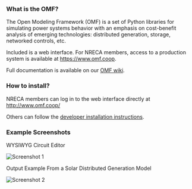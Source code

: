 ### What is the OMF?

The Open Modeling Framework (OMF) is a set of Python libraries for simulating power systems behavior with an emphasis on cost-benefit analysis of emerging technologies: distributed generation, storage, networked controls, etc.

Included is a web interface. For NRECA members, access to a production system is available at https://www.omf.coop.

Full documentation is available on our [OMF wiki](https://github.com/dpinney/omf/wiki).

### How to install?

NRECA members can log in to the web interface directly at http://www.omf.coop/

Others can follow the [developer installation instructions](https://github.com/dpinney/omf/wiki/Dev-~-Installation-Instructions).

### Example Screenshots

WYSIWYG Circuit Editor

![Screenshot 1](https://raw.githubusercontent.com/wiki/dpinney/omf/images/screenshot1.jpg)

Output Example From a Solar Distributed Generation Model

![Screenshot 2](https://raw.githubusercontent.com/wiki/dpinney/omf/images/screenshot2.JPG)
